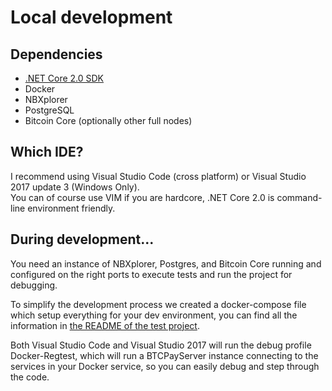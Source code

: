 # Local development

## Dependencies

* [.NET Core 2.0 SDK](https://microsoft.com/net/core/)
* Docker
* NBXplorer
* PostgreSQL
* Bitcoin Core \(optionally other full nodes\)

## Which IDE?

I recommend using Visual Studio Code \(cross platform\) or Visual Studio 2017 update 3 \(Windows Only\).  
You can of course use VIM if you are hardcore, .NET Core 2.0 is command-line environment friendly.

## During development...

You need an instance of NBXplorer, Postgres, and Bitcoin Core running and configured on the right ports to execute tests and run the project for debugging.

To simplify the development process we created a docker-compose file which setup everything for your dev environment, you can find all the information in [the README of the test project](https://github.com/btcpayserver/btcpayserver/blob/master/BTCPayServer.Tests/README.md).

Both Visual Studio Code and Visual Studio 2017 will run the debug profile Docker-Regtest, which will run a BTCPayServer instance connecting to the services in your Docker service, so you can easily debug and step through the code.

